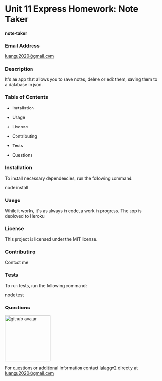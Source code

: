 # Unit 11 Express Homework: Note Taker

#### note-taker ####

### Email Address ###

luangu2020@gmail.com

### Description ###

It's an app that allows you to save notes, delete or edit them, saving them to a database in json.

### Table of Contents ###

* Installation

* Usage

* License

* Contributing

* Tests

* Questions

### Installation ###

To install necessary dependencies, run the following command:

node install

### Usage ###

While it works, it's as always in code, a work in progress. The app is deployed to Heroku

### License ###

This project is licensed under the MIT license.
  
### Contributing ###

Contact me

### Tests ###

To run tests, run the following command:

node test

### Questions ###

<img src="https://avatars0.githubusercontent.com/u/6589798?v=4" width=150px alt="github avatar"/>

For questions or additional information contact [lalaggv2](https://api.github.com/users/lalaggv2) directly at luangu2020@gmail.com
